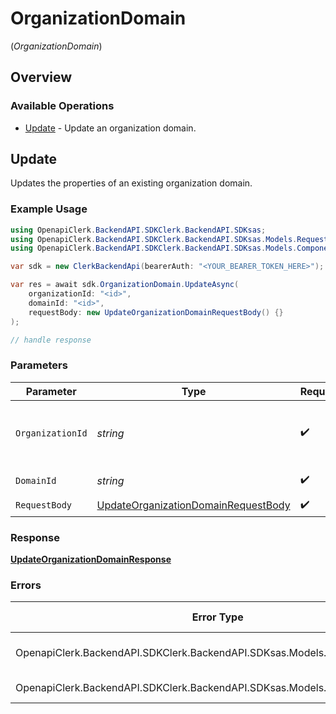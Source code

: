 # OrganizationDomain
(*OrganizationDomain*)

## Overview

### Available Operations

* [Update](#update) - Update an organization domain.

## Update

Updates the properties of an existing organization domain.

### Example Usage

```csharp
using OpenapiClerk.BackendAPI.SDKClerk.BackendAPI.SDKsas;
using OpenapiClerk.BackendAPI.SDKClerk.BackendAPI.SDKsas.Models.Requests;
using OpenapiClerk.BackendAPI.SDKClerk.BackendAPI.SDKsas.Models.Components;

var sdk = new ClerkBackendApi(bearerAuth: "<YOUR_BEARER_TOKEN_HERE>");

var res = await sdk.OrganizationDomain.UpdateAsync(
    organizationId: "<id>",
    domainId: "<id>",
    requestBody: new UpdateOrganizationDomainRequestBody() {}
);

// handle response
```

### Parameters

| Parameter                                                                                           | Type                                                                                                | Required                                                                                            | Description                                                                                         |
| --------------------------------------------------------------------------------------------------- | --------------------------------------------------------------------------------------------------- | --------------------------------------------------------------------------------------------------- | --------------------------------------------------------------------------------------------------- |
| `OrganizationId`                                                                                    | *string*                                                                                            | :heavy_check_mark:                                                                                  | The ID of the organization the domain belongs to                                                    |
| `DomainId`                                                                                          | *string*                                                                                            | :heavy_check_mark:                                                                                  | The ID of the domain                                                                                |
| `RequestBody`                                                                                       | [UpdateOrganizationDomainRequestBody](../../Models/Requests/UpdateOrganizationDomainRequestBody.md) | :heavy_check_mark:                                                                                  | N/A                                                                                                 |

### Response

**[UpdateOrganizationDomainResponse](../../Models/Requests/UpdateOrganizationDomainResponse.md)**

### Errors

| Error Type                                                                    | Status Code                                                                   | Content Type                                                                  |
| ----------------------------------------------------------------------------- | ----------------------------------------------------------------------------- | ----------------------------------------------------------------------------- |
| OpenapiClerk.BackendAPI.SDKClerk.BackendAPI.SDKsas.Models.Errors.ClerkErrors  | 400, 404, 422                                                                 | application/json                                                              |
| OpenapiClerk.BackendAPI.SDKClerk.BackendAPI.SDKsas.Models.Errors.APIException | 4XX, 5XX                                                                      | \*/\*                                                                         |